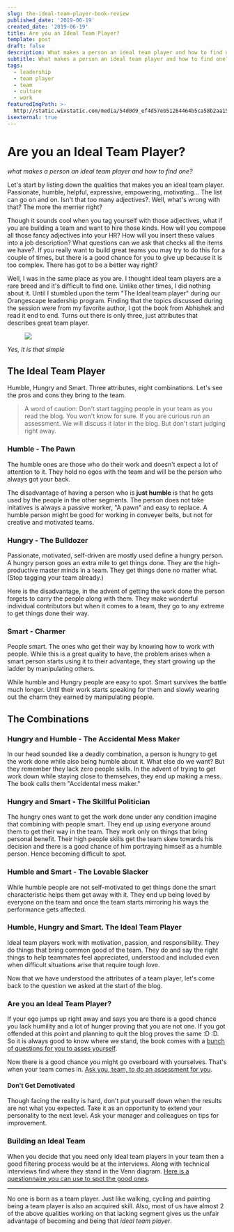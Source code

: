 ```yaml
---
slug: the-ideal-team-player-book-review
published_date: '2019-06-19'
created_date: '2019-06-19'
title: Are you an Ideal Team Player?
template: post
draft: false
description: What makes a person an ideal team player and how to find one?
subtitle: What makes a person an ideal team player and how to find one?
tags:
  - leadership
  - team player
  - team
  - culture
  - work
featuredImgPath: >-
  http://static.wixstatic.com/media/54d0d9_ef4d57eb51264464b5ca58b2aa15adda~mv2.png/v1/fill/w_630,h_498,al_c,q_80,usm_0.66_1.00_0.01/54d0d9_ef4d57eb51264464b5ca58b2aa15adda~mv2.webp
isexternal: true
---
```


# Are you an Ideal Team Player?

_what makes a person an ideal team player and how to find one?_

Let's start by listing down the qualities that makes you an ideal team player. 
Passionate, humble, helpful, expressive, empowering, motivating... The list can go on and on. Isn't that too many adjectives?. Well, what's wrong with that? The more the merrier right? 

Though it sounds cool when you tag yourself with those adjectives, what if you are building a team and want to hire those kinds. How will you compose all those fancy adjectives into your HR? How will you insert these values into a job description? What questions can we ask that checks all the items we have?. If you really want to build great teams you may try to do this for a couple of times, but there is a good chance for you to give up because it is too complex.  There has got to be a better way right?

Well, I was in the same place as you are. I thought ideal team players are a rare breed and it's difficult to find one. Unlike other times, I did nothing about it. Until I stumbled upon the term "The Ideal team player" during our Orangescape leadership program. Finding that the topics discussed during the session were from my favorite author, I got the book from Abhishek and read it end to end. Turns out there is only three, just attributes that describes great team player.  

<figure>

![](http://static.wixstatic.com/media/54d0d9_ef4d57eb51264464b5ca58b2aa15adda~mv2.png/v1/fill/w_630,h_498,al_c,q_80,usm_0.66_1.00_0.01/54d0d9_ef4d57eb51264464b5ca58b2aa15adda~mv2.webp)

</figure>

_Yes, it is that simple_

## The Ideal Team Player

Humble, Hungry and Smart. Three attributes, eight combinations. Let's see the pros and cons they bring to the team.

> A word of caution: Don't start tagging people in your team as you read the blog. You won't know for sure. If you are curious run an assessment. We will discuss it later in the blog. But don't start judging right away.

### Humble - The Pawn

The humble ones are those who do their work and doesn't expect a lot of attention to it. They hold no egos with the team and will be the person who always got your back. 

The disadvantage of having a person who is **just humble** is that he gets used by the people in the other segments. The person does not take initatives is always a passive worker, "A pawn" and easy to replace. A humble person might be good for working in conveyer belts, but not for creative and motivated teams.

### Hungry - The Bulldozer

Passionate, motivated, self-driven are mostly used define a hungry person. A hungry person goes an extra mile to get things done. They are the high-productive master minds in a team. They get things done no matter what. (Stop tagging your team already.)

Here is the disadvantage, in the advent of getting the work done the person forgets to carry the people along with them. They make wonderful individual contributors but when it comes to a team, they go to any extreme to get things done their way.

### Smart - Charmer

People smart. The ones who get their way by knowing how to work with people. While this is a great quality to have, the problem arises when a smart person starts using it to their advantage, they start growing up the ladder by manipulating others. 

While humble and Hungry people are easy to spot. Smart survives the battle much longer. Until their work starts speaking for them and slowly wearing out the charm they earned by manipulating people.

## The Combinations

### Hungry and Humble - The Accidental Mess Maker

In our head sounded like a deadly combination, a person is hungry to get the work done while also being humble about it. What else do we want? But they remember they lack zero people skills. In the advent of trying to get work down while staying close to themselves, they end up making a mess. The book calls them "Accidental mess maker."

### Hungry and Smart - The Skillful Politician

The hungry ones want to get the work done under any condition imagine that combining with people smart. They end up using everyone around them to get their way in the team. They work only on things that bring personal benefit. Their high people skills get the team skew towards his decision and there is a good chance of him portraying himself as a humble person. Hence becoming difficult to spot.

### Humble and Smart - The Lovable Slacker

While humble people are not self-motivated to get things done the smart characteristic helps them get away with it. They end up being loved by everyone on the team and once the team starts mirroring his ways the performance gets affected.

### Humble, Hungry and Smart. The Ideal Team Player

Ideal team players work with motivation, passion, and
responsibility. They do things that bring common good of the team. They do and say the right things to help teammates feel appreciated, understood and included even when difficult situations arise that require tough love.

Now that we have understood the attributes of a team player, let's come back to the question we asked at the start of the blog.

### Are you an Ideal Team Player?

If your ego jumps up right away and says you are there is a good chance you lack humility and a lot of hunger proving that you are not one. If you got offended at this point and planning to quit the blog proves the same :D :D. So it is always good to know where we stand, the book comes with a [bunch of questions for you to asses yourself](https://www.tablegroup.com/imo/media/doc/IdealTeamPlayerSelfAsssesment(11)NEW.pdf).

Now there is a good chance you might go overboard with yourselves. That's when your team comes in. [Ask you, team, to do an assessment for you](https://www.tablegroup.com/imo/media/doc/IdealTeamPlayerManagerAsssessment(7)NEW.pdf). 

#### Don't Get Demotivated

Though facing the reality is hard, don't put yourself down when the results are not what you expected. Take it as an opportunity to extend your personality to the next level. Ask your manager and colleagues on tips for improvement.

### Building an Ideal Team

When you decide that you need only ideal team players in your team then a good filtering process would be at the interviews. Along with technical interviews find where they stand in the Venn diagram. [Here is a questionnaire you can use to spot the good ones](https://www.tablegroup.com/imo/media/doc/IdealTeamPlayerINTERVIEWQUESTIONS(11)singlepages.pdf).

---

No one is born as a team player. Just like walking, cycling and painting being a team player is also an acquired skill. Also, most of us have almost 2 of the above qualities working on that lacking segment gives us the unfair advantage of becoming and being that _ideal team player_.
